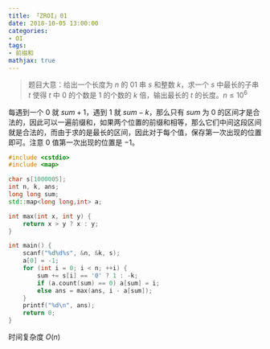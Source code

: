 ```yaml
---
title: 「ZROI」01
date: 2018-10-05 13:00:00
categories:
- OI
tags:
- 前缀和
mathjax: true
---
```


> 题目大意：给出一个长度为 $n$ 的 $01$ 串 $s$ 和整数 $k$，求一个 $s$ 中最长的子串 $t$ 使得 $t$ 中 $0$ 的个数是 $1$ 的个数的 $k$ 倍，输出最长的 $t$ 的长度。$n \leq 10^6$

每遇到一个 $0$ 就 $sum+1$，遇到 $1$ 就 $sum-k$，那么只有 $sum$ 为 $0$ 的区间才是合法的，因此可以一遍前缀和，如果两个位置的前缀和相等，那么它们中间这段区间就是合法的，而由于求的是最长的区间，因此对于每个值，保存第一次出现的位置即可。注意 $0$ 值第一次出现的位置是 $-1$。

```c++
#include <cstdio>
#include <map>

char s[1000005];
int n, k, ans;
long long sum;
std::map<long long,int> a;

int max(int x, int y) {
	return x > y ? x : y;
}

int main() {
	scanf("%d%d%s", &n, &k, s);
	a[0] = -1;
	for (int i = 0; i < n; ++i) {
		sum += s[i] == '0' ? 1 : -k;
		if (a.count(sum) == 0) a[sum] = i;
		else ans = max(ans, i - a[sum]);
	}
	printf("%d\n", ans);
	return 0;
}
```

时间复杂度 $O(n)$
